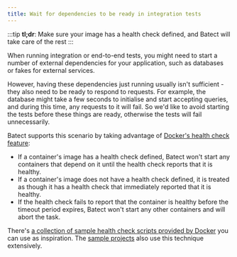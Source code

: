 ```yaml
---
title: Wait for dependencies to be ready in integration tests
---
```


:::tip
**tl;dr**: Make sure your image has a health check defined, and Batect will take care of the rest
:::

When running integration or end-to-end tests, you might need to start a number of external dependencies for your application, such as databases or
fakes for external services.

However, having these dependencies just running usually isn't sufficient - they also need to be ready to respond to requests. For example, the database
might take a few seconds to initialise and start accepting queries, and during this time, any requests to it will fail. So we'd like to avoid starting the tests
before these things are ready, otherwise the tests will fail unnecessarily.

Batect supports this scenario by taking advantage of [Docker's health check feature](https://docs.docker.com/engine/reference/builder/#healthcheck):

- If a container's image has a health check defined, Batect won't start any containers that depend on it until the health check reports that it is healthy.
- If a container's image does not have a health check defined, it is treated as though it has a health check that immediately reported that it is healthy.
- If the health check fails to report that the container is healthy before the timeout period expires, Batect won't start any other containers and will abort the task.

There's [a collection of sample health check scripts provided by Docker](https://github.com/docker-library/healthcheck/) you can use as inspiration.
The [sample projects](../getting-started/sample-projects.md) also use this technique extensively.
